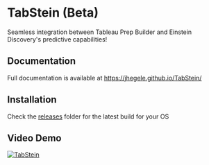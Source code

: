 # TabStein (Beta)

Seamless integration between Tableau Prep Builder and Einstein Discovery's predictive capabilities!

## Documentation

Full documentation is available at https://jhegele.github.io/TabStein/

## Installation

Check the [releases](./releases) folder for the latest build for your OS

## Video Demo

[![TabStein](http://img.youtube.com/vi/tQrZd7r55wU/0.jpg)](http://www.youtube.com/watch?v=tQrZd7r55wU "TabStein")